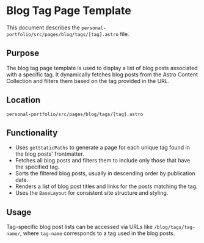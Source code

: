# Blog Tag Page Template

This document describes the `personal-portfolio/src/pages/blog/tags/[tag].astro` file.

## Purpose

The blog tag page template is used to display a list of blog posts associated with a specific tag. It dynamically fetches blog posts from the Astro Content Collection and filters them based on the tag provided in the URL.

## Location

`personal-portfolio/src/pages/blog/tags/[tag].astro`

## Functionality

- Uses `getStaticPaths` to generate a page for each unique tag found in the blog posts' frontmatter.
- Fetches all blog posts and filters them to include only those that have the specified tag.
- Sorts the filtered blog posts, usually in descending order by publication date.
- Renders a list of blog post titles and links for the posts matching the tag.
- Uses the `BaseLayout` for consistent site structure and styling.

## Usage

Tag-specific blog post lists can be accessed via URLs like `/blog/tags/tag-name/`, where `tag-name` corresponds to a tag used in the blog posts.